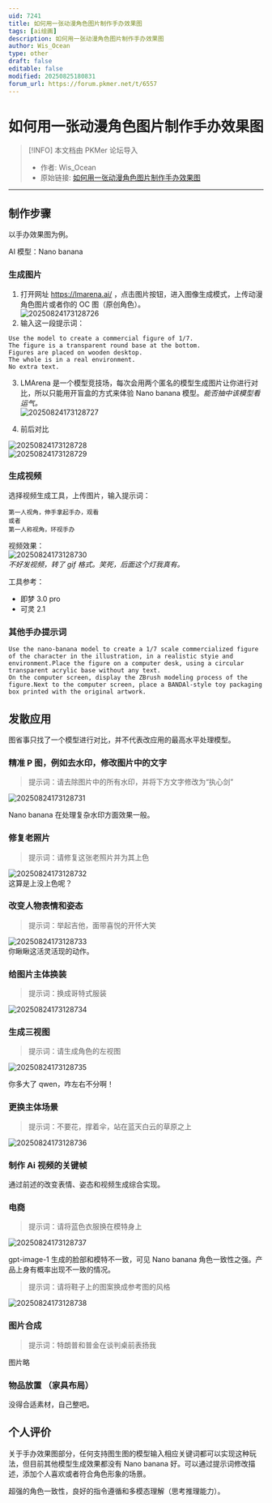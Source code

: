 ```yaml
---
uid: 7241
title: 如何用一张动漫角色图片制作手办效果图
tags: [ai绘画]
description: 如何用一张动漫角色图片制作手办效果图
author: Wis_Ocean
type: other
draft: false
editable: false
modified: 20250825180831
forum_url: https://forum.pkmer.net/t/6557
---
```


# 如何用一张动漫角色图片制作手办效果图

> [!INFO] 本文档由 PKMer 论坛导入  
> - 作者: Wis_Ocean
> - 原始链接: [如何用一张动漫角色图片制作手办效果图](https://forum.pkmer.net/t/6557)

---

## 制作步骤
以手办效果图为例。

AI 模型：Nano banana

### 生成图片
1. 打开网址 https://lmarena.ai/ ，点击图片按钮，进入图像生成模式，上传动漫角色图片或者你的 OC 图（原创角色）。  
   ![20250824173128726](https://cdn.pkmer.cn/original/1X/c527758496f76899ae9a7c0e93711353d693aa13.jpeg)
2. 输入这一段提示词：

```
Use the model to create a commercial figure of 1/7.  
The figure is a transparent round base at the bottom.  
Figures are placed on wooden desktop.  
The whole is in a real environment.  
No extra text.
```

3. LMArena 是一个模型竞技场，每次会用两个匿名的模型生成图片让你进行对比，所以只能用开盲盒的方式来体验 Nano banana 模型。*能否抽中该模型看运气。*  
![20250824173128727](https://cdn.pkmer.cn/original/1X/581b3f607a710cd49884541e0fea67ee9a9cc931.jpeg)

4. 前后对比

![20250824173128728](https://cdn.pkmer.cn/original/1X/85bf6c5f1a5ffbcc20745743661570b9e40b0e66.jpeg)  
![20250824173128729](https://cdn.pkmer.cn/original/1X/8cacd132a95814d420b1bdbe0b934794eeb7f367.jpeg)

### 生成视频
选择视频生成工具，上传图片，输入提示词：

```
第一人视角，伸手拿起手办，观看
或者
第一人称视角，环视手办
```

视频效果：  
![20250824173128730](https://cdn.pkmer.cn/original/1X/a45e755eb43091433185848d1425e2d8b3c7419d.gif)  
*不好发视频，转了 gif 格式。笑死，后面这个灯我真有。*

工具参考：
- 即梦 3.0 pro
- 可灵 2.1

### 其他手办提示词

```
Use the nano-banana model to create a 1/7 scale commercialized figure of the character in the illustration, in a realistic styie and environment.Place the figure on a computer desk, using a circular transparent acrylic base without any text.
On the computer screen, display the ZBrush modeling process of the figure.Next to the computer screen, place a BANDAl-style toy packaging box printed with the original artwork.
```

## 发散应用

图省事只找了一个模型进行对比，并不代表改应用的最高水平处理模型。

### 精准 P 图，例如去水印，修改图片中的文字

> 提示词：请去除图片中的所有水印，并将下方文字修改为“执心剑”

![20250824173128731](https://cdn.pkmer.cn/original/1X/82d41afbdc7c00b692f5521ec86d48d0c7c27456.jpeg)

Nano banana 在处理复杂水印方面效果一般。

### 修复老照片

>  提示词：请修复这张老照片并为其上色

![20250824173128732](https://cdn.pkmer.cn/original/1X/7fcd3ee971e68f059b6d1015c37aa552325acbc5.jpeg)  
这算是上没上色呢？

### 改变人物表情和姿态

>  提示词：举起吉他，面带喜悦的开怀大笑

![20250824173128733](https://cdn.pkmer.cn/original/1X/f28715f2c1173aadc459d2571023826fb05c0353.jpeg)  
你瞅瞅这活灵活现的动作。

### 给图片主体换装

> 提示词：换成哥特式服装

![20250824173128734](https://cdn.pkmer.cn/original/1X/ce306a591f924440a47fe4fe95e00c5877c825be.jpeg)

### 生成三视图

> 提示词：请生成角色的左视图

![20250824173128735](https://cdn.pkmer.cn/original/1X/fb22db0f9985850902e5e97ac55dd9c8d67e3390.jpeg)  

你多大了 qwen，咋左右不分啊！

### 更换主体场景

> 提示词：不要花，撑着伞，站在蓝天白云的草原之上

![20250824173128736](../../06-Attachment/20250824173128736.jpg)

### 制作 Ai 视频的关键帧
通过前述的改变表情、姿态和视频生成综合实现。

### 电商

> 提示词：请将蓝色衣服换在模特身上

![20250824173128737](../../06-Attachment/20250824173128737.jpg)

gpt-image-1 生成的脸部和模特不一致，可见 Nano banana 角色一致性之强。产品上身有概率出现不一致的情况。

> 提示词：请将鞋子上的图案换成参考图的风格

![20250824173128738](../../06-Attachment/20250824173128738.jpg)

### 图片合成

> 提示词：特朗普和普金在谈判桌前表扬我

图片略

### 物品放置 （家具布局）
没得合适素材，自己整吧。

## 个人评价

关于手办效果图部分，任何支持图生图的模型输入相应关键词都可以实现这种玩法，但目前其他模型生成效果都没有 Nano banana 好。可以通过提示词修改描述，添加个人喜欢或者符合角色形象的场景。

超强的角色一致性，良好的指令遵循和多模态理解（思考推理能力）。
